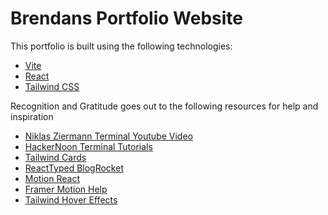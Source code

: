 # Brendans Portfolio Website





This portfolio is built using the following technologies:

- [Vite](https://vitejs.dev/)
- [React](https://reactjs.org/)
- [Tailwind CSS](https://tailwindcss.com/)

Recognition and Gratitude goes out to the following resources for help and inspiration
- [Niklas Ziermann Terminal Youtube Video](https://www.youtube.com/watch?app=desktop&v=KCcU15nvFbI&t=0s)
- [HackerNoon Terminal Tutorials](https://hackernoon.com/creating-a-terminal-emulator-in-react)
- [Tailwind Cards](https://flowbite.com/docs/components/card/)
- [ReactTyped BlogRocket](https://blog.logrocket.com/5-ways-implement-typing-animation-react/)
- [Motion React](https://motion.dev/docs/quick-start)
- [Framer Motion Help](https://motion.dev/docs/framer)
- [Tailwind Hover Effects](https://pagedone.io/docs/hover-effect)